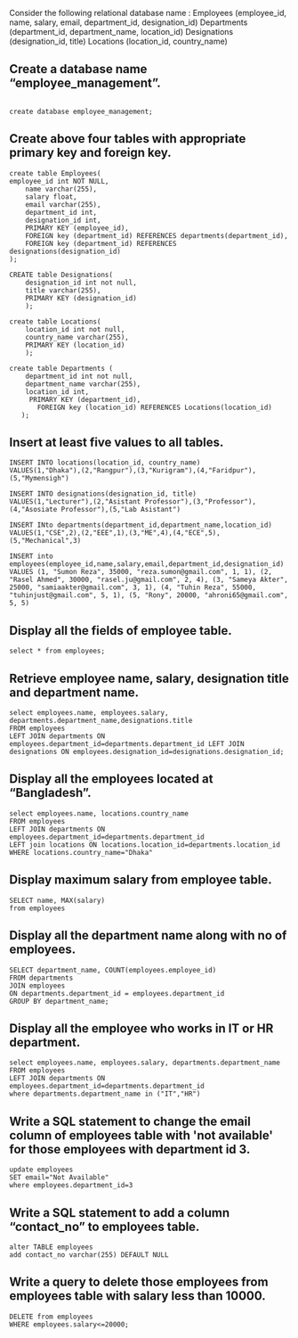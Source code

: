 Consider the following relational database name  :
Employees (employee_id, name, salary, email, department_id, designation_id)
Departments (department_id, department_name, location_id)
Designations (designation_id, title)
Locations (location_id, country_name)


## Create a database name “employee_management”.
```

create database employee_management;
```
## Create above four tables with appropriate primary key and foreign key.
```
create table Employees(
employee_id int NOT NULL,
    name varchar(255),
    salary float,
    email varchar(255),
    department_id int,
    designation_id int,
    PRIMARY KEY (employee_id),
    FOREIGN key (department_id) REFERENCES departments(department_id),
    FOREIGN key (department_id) REFERENCES designations(designation_id)
);
```
```
CREATE table Designations(
    designation_id int not null,
    title varchar(255),
    PRIMARY KEY (designation_id)
    );
```
```
create table Locations(
    location_id int not null,
    country_name varchar(255),
    PRIMARY KEY (location_id)
    );
```
```
create table Departments ( 
    department_id int not null,
    department_name varchar(255),
    location_id int,
     PRIMARY KEY (department_id),
       FOREIGN key (location_id) REFERENCES Locations(location_id)
   );
```

## Insert at least five values to all tables.
```
INSERT INTO locations(location_id, country_name)
VALUES(1,"Dhaka"),(2,"Rangpur"),(3,"Kurigram"),(4,"Faridpur"),(5,"Mymensigh")
```
```
INSERT INTO designations(designation_id, title)
VALUES(1,"Lecturer"),(2,"Asistant Professor"),(3,"Professor"),(4,"Asosiate Professor"),(5,"Lab Asistant")
```
```
INSERT INto departments(department_id,department_name,location_id)
VALUES(1,"CSE",2),(2,"EEE",1),(3,"ME",4),(4,"ECE",5),(5,"Mechanical",3)
```
```
INSERT into employees(employee_id,name,salary,email,department_id,designation_id)
VALUES (1, "Sumon Reza", 35000, "reza.sumon@gmail.com", 1, 1), (2, "Rasel Ahmed", 30000, "rasel.ju@gmail.com", 2, 4), (3, "Sameya Akter", 25000, "samiaakter@gmail.com", 3, 1), (4, "Tuhin Reza", 55000, "tuhinjust@gmail.com", 5, 1), (5, "Rony", 20000, "ahroni65@gmail.com", 5, 5)
```

## Display all the fields of employee table.
```
select * from employees;
```
## Retrieve employee name, salary, designation title and department name.
```
select employees.name, employees.salary, departments.department_name,designations.title
FROM employees
LEFT JOIN departments ON employees.department_id=departments.department_id LEFT JOIN designations ON employees.designation_id=designations.designation_id;

```
## Display all the employees located at “Bangladesh”.
```
select employees.name, locations.country_name
FROM employees
LEFT JOIN departments ON employees.department_id=departments.department_id
LEFT join locations ON locations.location_id=departments.location_id
WHERE locations.country_name="Dhaka"
```

## Display maximum salary from employee table.
```
SELECT name, MAX(salary)
from employees
```
## Display all the department name along with no of employees.

```
SELECT department_name, COUNT(employees.employee_id) 
FROM departments 
JOIN employees 
ON departments.department_id = employees.department_id 
GROUP BY department_name;
```

## Display all the employee who works in IT or HR department.
```
select employees.name, employees.salary, departments.department_name
FROM employees
LEFT JOIN departments ON employees.department_id=departments.department_id
where departments.department_name in ("IT","HR")
```

## Write a SQL statement to change the email column of employees table with 'not available' for those employees with department id 3.

```
update employees
SET email="Not Available"
where employees.department_id=3
```

## Write a SQL statement to add a column “contact_no” to employees table.
```
alter TABLE employees
add contact_no varchar(255) DEFAULT NULL
```

## Write a query to delete those employees from employees table with salary less than 10000.
```
DELETE from employees
WHERE employees.salary<=20000;
```




































